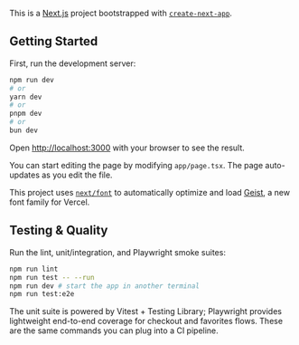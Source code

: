 This is a [Next.js](https://nextjs.org) project bootstrapped with [`create-next-app`](https://nextjs.org/docs/app/api-reference/cli/create-next-app).

## Getting Started

First, run the development server:

```bash
npm run dev
# or
yarn dev
# or
pnpm dev
# or
bun dev
```

Open [http://localhost:3000](http://localhost:3000) with your browser to see the result.

You can start editing the page by modifying `app/page.tsx`. The page auto-updates as you edit the file.

This project uses [`next/font`](https://nextjs.org/docs/app/building-your-application/optimizing/fonts) to automatically optimize and load [Geist](https://vercel.com/font), a new font family for Vercel.

## Testing & Quality

Run the lint, unit/integration, and Playwright smoke suites:

```bash
npm run lint
npm run test -- --run
npm run dev # start the app in another terminal
npm run test:e2e
```

The unit suite is powered by Vitest + Testing Library; Playwright provides lightweight end-to-end coverage for checkout and favorites flows. These are the same commands you can plug into a CI pipeline.
